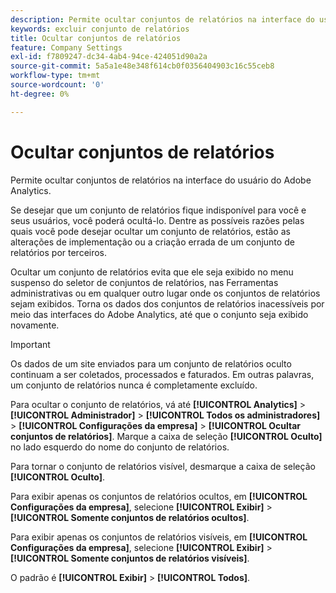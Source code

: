 ```yaml
---
description: Permite ocultar conjuntos de relatórios na interface do usuário do Adobe Analytics.
keywords: excluir conjunto de relatórios
title: Ocultar conjuntos de relatórios
feature: Company Settings
exl-id: f7809247-dc34-4ab4-94ce-424051d90a2a
source-git-commit: 5a5a1e48e348f614cb0f0356404903c16c55ceb8
workflow-type: tm+mt
source-wordcount: '0'
ht-degree: 0%

---
```


# Ocultar conjuntos de relatórios

Permite ocultar conjuntos de relatórios na interface do usuário do Adobe Analytics.

Se desejar que um conjunto de relatórios fique indisponível para você e seus usuários, você poderá ocultá-lo. Dentre as possíveis razões pelas quais você pode desejar ocultar um conjunto de relatórios, estão as alterações de implementação ou a criação errada de um conjunto de relatórios por terceiros.

Ocultar um conjunto de relatórios evita que ele seja exibido no menu suspenso do seletor de conjuntos de relatórios, nas Ferramentas administrativas ou em qualquer outro lugar onde os conjuntos de relatórios sejam exibidos. Torna os dados dos conjuntos de relatórios inacessíveis por meio das interfaces do Adobe Analytics, até que o conjunto seja exibido novamente.

>[!IMPORTANT]
>
>Os dados de um site enviados para um conjunto de relatórios oculto continuam a ser coletados, processados e faturados. Em outras palavras, um conjunto de relatórios nunca é completamente excluído.

Para ocultar o conjunto de relatórios, vá até **[!UICONTROL Analytics]** > **[!UICONTROL Administrador]** > **[!UICONTROL Todos os administradores]** > **[!UICONTROL Configurações da empresa]** > **[!UICONTROL Ocultar conjuntos de relatórios]**. Marque a caixa de seleção **[!UICONTROL Oculto]** no lado esquerdo do nome do conjunto de relatórios.

Para tornar o conjunto de relatórios visível, desmarque a caixa de seleção **[!UICONTROL Oculto]**.

Para exibir apenas os conjuntos de relatórios ocultos, em **[!UICONTROL Configurações da empresa]**, selecione **[!UICONTROL Exibir]** > **[!UICONTROL Somente conjuntos de relatórios ocultos]**.

Para exibir apenas os conjuntos de relatórios visíveis, em **[!UICONTROL Configurações da empresa]**, selecione **[!UICONTROL Exibir]** > **[!UICONTROL Somente conjuntos de relatórios visíveis]**.

O padrão é **[!UICONTROL Exibir]** > **[!UICONTROL Todos]**.
